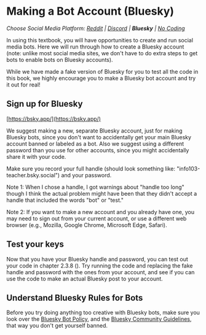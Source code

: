 # Making a Bot Account (Bluesky)
_Choose Social Media Platform: <a href='../../reddit/appendix/making_bot_account.html'>Reddit</a> | <a href='../../discord/appendix/making_bot_account.html'>Discord</a> | __Bluesky__ | <a href='../../nocode/appendix/making_bot_account.html'>No Coding</a>_


In using this textbook, you will have opportunities to create and run social media bots. Here we will run through how to create a Bluesky account (note: unlike most social media sites, we don't have to do extra steps to get bots to enable bots on Bluesky accounts).

While we have made a fake version of Bluesky for you to test all the code in this book, we highly encourage you to make a Bluesky bot account and try it out for real!

## Sign up for Bluesky
[https://bsky.app/](https://bsky.app/)

We suggest making a new, separate Bluesky account, just for making Bluesky bots, since you don't want to accidentally get your main Bluesky account banned or labeled as a bot. Also we suggest using a different password than you use for other accounts, since you might accidentally share it with your code.

Make sure you record your full handle (should look something like: "info103-teacher.bsky.social") and your password.

Note 1: When I chose a handle, I got warnings about "handle too long" though I think the actual problem might have been that they didn't accept a handle that included the words "bot" or "test."

Note 2: If you want to make a new account and you already have one, you may need to sign out from your current account, or use a different web browser (e.g., Mozilla, Google Chrome, Microsoft Edge, Safari).


##  Test your keys
Now that you have your Bluesky handle and password, you can test out your code in chapter 2.3.8 ([](../ch02_definitions/03_automation/08_demo.ipynb)). Try running the code and replacing the fake handle and password with the ones from your account, and see if you can use the code to make an actual Bluesky post to your account.

## Understand Bluesky Rules for Bots
Before you try doing anything too creative with Bluesky bots, make sure you look over the [Bluesky Bot Policy](https://docs.bsky.app/docs/starter-templates/bots#rate-limits--respecting-other-users), and the [Bluesky Community Guidelines](https://bsky.social/about/support/community-guidelines), that way you don't get yourself banned.

